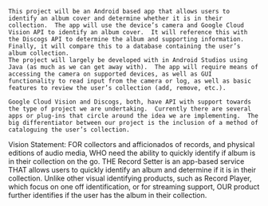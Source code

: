 	This project will be an Android based app that allows users to identify an album cover and determine whether it is in their collection.  The app will use the device’s camera and Google Cloud Vision API to identify an album cover.  It will reference this with the Discogs API to determine the album and supporting information.  Finally, it will compare this to a database containing the user’s album collection.
	The project will largely be developed with in Android Studios using Java (as much as we can get away with).  The app will require means of accessing the camera on supported devices, as well as GUI functionality to read input from the camera or log, as well as basic features to review the user’s collection (add, remove, etc.). 

	Google Cloud Vision and Discogs, both, have API with support towards the type of project we are undertaking.  Currently there are several apps or plug-ins that circle around the idea we are implementing.  The big differentiator between our project is the inclusion of a method of cataloguing the user’s collection.

Vision Statement:
FOR collectors and afficionados of records, and physical editions of audio media, WHO need the ability to quickly identify if album is in their collection on the go.  THE Record Setter is an app-based service THAT allows users to quickly identify an album and determine if it is in their collection.  Unlike other visual identifying products, such as Record Player, which focus on one off identification, or for streaming support, OUR product further identifies if the user has the album in their collection.
